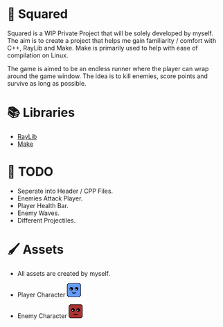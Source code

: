 # 📌 Squared

Squared is a WIP Private Project that will be solely developed by myself. The aim is to create a project that helps me gain familiarity / comfort with C++, RayLib and Make. Make is primarily used to help with ease of compilation on Linux. 

The game is aimed to be an endless runner where the player can wrap around the game window. The idea is to kill enemies, score points and survive as long as possible.

# 📚 Libraries

- [RayLib](https://github.com/raysan5/raylib)
- [Make](https://developers.make.com/api-documentation/make-api-documentation)

# 🔧 TODO

- Seperate into Header / CPP Files.
- Enemies Attack Player.
- Player Health Bar.
- Enemy Waves.
- Different Projectiles.

# 🖌️ Assets
- All assets are created by myself.

- Player Character
![Player Character](Resources/Assets/Player.png)

- Enemy Character
![Enemy Character](Resources/Assets/Enemy.png)